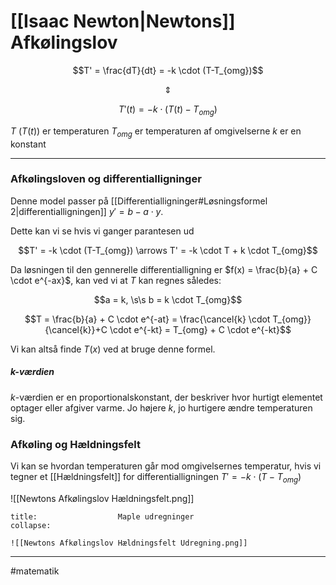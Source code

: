 # [[Isaac Newton|Newtons]] Afkølingslov

$$T' = \frac{dT}{dt} = -k \cdot (T-T_{omg})$$

$$\Updownarrow$$

$$T'(t) = -k \cdot (T(t)-T_{omg})$$

$T$ ($T(t)$) er temperaturen
$T_{omg}$ er temperaturen af omgivelserne
$k$ er en konstant

---
### Afkølingsloven og differentialligninger
Denne model passer på [[Differentialligninger#Løsningsformel 2|differentialligningen]] $y'=b-a \cdot y$.

Dette kan vi se hvis vi ganger parantesen ud

$$T' = -k \cdot (T-T_{omg}) \arrows T' = -k \cdot T + k \cdot T_{omg}$$

Da løsningen til den gennerelle differentialligning er $f(x) =  \frac{b}{a} + C  \cdot e^{-ax}$, kan ved vi at $T$ kan regnes således:

$$a = k, \s\s b = k \cdot T_{omg}$$

$$T = \frac{b}{a} + C  \cdot e^{-at} = \frac{\cancel{k} \cdot T_{omg}}{\cancel{k}}+C \cdot e^{-kt} = T_{omg} + C \cdot e^{-kt}$$

Vi kan altså finde $T(x)$ ved at bruge denne formel.

##### $k$-værdien

$k$-værdien er en proportionalskonstant, der beskriver hvor hurtigt elementet optager eller afgiver varme. Jo højere $k$, jo hurtigere ændre temperaturen sig.

### Afkøling og Hældningsfelt
Vi kan se hvordan temperaturen går mod omgivelsernes temperatur, hvis vi tegner et [[Hældningsfelt]] for differentialligningen $T' = -k \cdot (T-T_{omg})$

![[Newtons Afkølingslov Hældningsfelt.png]]

```ad-example # Admonition type. See below for a list of available types.
title:                  Maple udregninger
collapse:

![[Newtons Afkølingslov Hældningsfelt Udregning.png]]

```

---
#matematik 